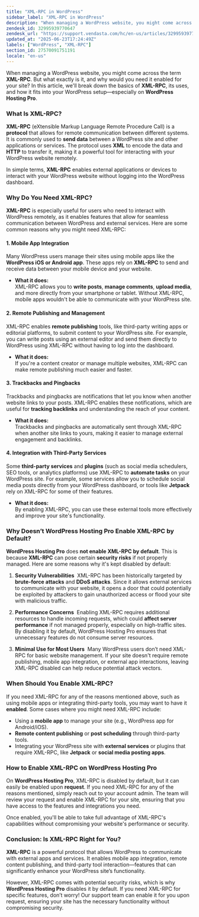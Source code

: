 ```yaml
---
title: "XML-RPC in WordPress"
sidebar_label: "XML-RPC in WordPress"
description: "When managing a WordPress website, you might come across the term  XML-RPC . But what exactly is it, and why would you need it enabled for your site? In this a"
zendesk_id: 32995939770647
zendesk_url: "https://support.vendasta.com/hc/en-us/articles/32995939770647-XML-RPC-in-WordPress"
updated_at: "2025-06-23T17:24:49Z"
labels: ["WordPress", "XML-RPC"]
section_id: 27570091751191
locale: "en-us"
---
```


When managing a WordPress website, you might come across the term **XML-RPC**. But what exactly is it, and why would you need it enabled for your site? In this article, we'll break down the basics of **XML-RPC**, its uses, and how it fits into your WordPress setup—especially on **WordPress Hosting Pro**.

### What Is XML-RPC? 

**XML-RPC** (eXtensible Markup Language Remote Procedure Call) is a **protocol** that allows for remote communication between different systems. It is commonly used to **send data** between a WordPress site and other applications or services. The protocol uses **XML** to encode the data and **HTTP** to transfer it, making it a powerful tool for interacting with your WordPress website remotely.

In simple terms, **XML-RPC** enables external applications or devices to interact with your WordPress website without logging into the WordPress dashboard.

### Why Do You Need XML-RPC? 

**XML-RPC** is especially useful for users who need to interact with WordPress remotely, as it enables features that allow for seamless communication between WordPress and external services. Here are some common reasons why you might need XML-RPC:

#### 1\. **Mobile App Integration** 

Many WordPress users manage their sites using mobile apps like the **WordPress iOS or Android app**. These apps rely on **XML-RPC** to send and receive data between your mobile device and your website.

*   **What it does:**  
    XML-RPC allows you to **write posts**, **manage comments**, **upload media**, and more directly from your smartphone or tablet. Without XML-RPC, mobile apps wouldn't be able to communicate with your WordPress site.

#### 2\. **Remote Publishing and Management** 

XML-RPC enables **remote publishing** tools, like third-party writing apps or editorial platforms, to submit content to your WordPress site. For example, you can write posts using an external editor and send them directly to WordPress using XML-RPC without having to log into the dashboard.

*   **What it does:**  
    If you're a content creator or manage multiple websites, XML-RPC can make remote publishing much easier and faster.

#### 3\. **Trackbacks and Pingbacks** 

Trackbacks and pingbacks are notifications that let you know when another website links to your posts. XML-RPC enables these notifications, which are useful for **tracking backlinks** and understanding the reach of your content.

*   **What it does:**  
    Trackbacks and pingbacks are automatically sent through XML-RPC when another site links to yours, making it easier to manage external engagement and backlinks.

#### 4\. **Integration with Third-Party Services** 

Some **third-party services** and **plugins** (such as social media schedulers, SEO tools, or analytics platforms) use XML-RPC to **automate tasks** on your WordPress site. For example, some services allow you to schedule social media posts directly from your WordPress dashboard, or tools like **Jetpack** rely on XML-RPC for some of their features.

*   **What it does:**  
    By enabling XML-RPC, you can use these external tools more effectively and improve your site's functionality.

### Why Doesn’t WordPress Hosting Pro Enable XML-RPC by Default? 

**WordPress Hosting Pro** does **not enable XML-RPC by default**. This is because **XML-RPC** can pose certain **security risks** if not properly managed. Here are some reasons why it's kept disabled by default:

1.  **Security Vulnerabilities**  XML-RPC has been historically targeted by **brute-force attacks** and **DDoS attacks**. Since it allows external services to communicate with your website, it opens a door that could potentially be exploited by attackers to gain unauthorized access or flood your site with malicious traffic.
    
2.  **Performance Concerns**  Enabling XML-RPC requires additional resources to handle incoming requests, which could **affect server performance** if not managed properly, especially on high-traffic sites. By disabling it by default, WordPress Hosting Pro ensures that unnecessary features do not consume server resources.
    
3.  **Minimal Use for Most Users**  Many WordPress users don’t need XML-RPC for basic website management. If your site doesn't require remote publishing, mobile app integration, or external app interactions, leaving XML-RPC disabled can help reduce potential attack vectors.
    

### When Should You Enable XML-RPC? 

If you need XML-RPC for any of the reasons mentioned above, such as using mobile apps or integrating third-party tools, you may want to have it **enabled**. Some cases where you might need XML-RPC include:

*   Using a **mobile app** to manage your site (e.g., WordPress app for Android/iOS).
*   **Remote content publishing** or **post scheduling** through third-party tools.
*   Integrating your WordPress site with **external services** or plugins that require XML-RPC, like **Jetpack** or **social media posting apps**.

### How to Enable XML-RPC on WordPress Hosting Pro 

On **WordPress Hosting Pro**, XML-RPC is disabled by default, but it can easily be enabled upon **request**. If you need XML-RPC for any of the reasons mentioned, simply reach out to your account admin. The team will review your request and enable XML-RPC for your site, ensuring that you have access to the features and integrations you need.

Once enabled, you'll be able to take full advantage of XML-RPC's capabilities without compromising your website's performance or security.

### Conclusion: Is XML-RPC Right for You? 

**XML-RPC** is a powerful protocol that allows WordPress to communicate with external apps and services. It enables mobile app integration, remote content publishing, and third-party tool interaction—features that can significantly enhance your WordPress site’s functionality.

However, XML-RPC comes with potential security risks, which is why **WordPress Hosting Pro** disables it by default. If you need XML-RPC for specific features, don’t worry! Our support team can enable it for you upon request, ensuring your site has the necessary functionality without compromising security.
